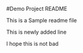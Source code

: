#Demo Project README

This is a Sample readme file


This is newly added line

I hope this is not bad
